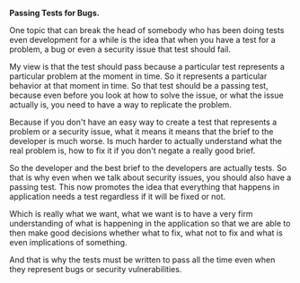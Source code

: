 **Passing Tests for Bugs.**

One topic that can break the head of somebody who has been doing tests even development for a while is the idea that when you have a test for a problem, a bug or even a security issue that test should fail.

My view is that the test should pass because a particular test represents a particular problem at the moment in time. So it represents a particular behavior at that moment in time. So that test should be a passing test, because even before you look at how to solve the issue, or what the issue actually is, you need to have a way to replicate the problem.

Because if you don't have an easy way to create a test that represents a problem or a security issue, what it means it means that the brief to the developer is much worse. Is much harder to actually understand what the real problem is, how to fix it if you don't negate a really good brief.

So the developer and the best brief to the developers are actually tests. So that is why even when we talk about security issues, you should also have a passing test. This now promotes the idea that everything that happens in application needs a test regardless if it will be fixed or not.

Which is really what we want, what we want is to have a very firm understanding of what is happening in the application so that we are able to then make good decisions whether what to fix, what not to fix and what is even implications of something.

And that is why the tests must be written to pass all the time even when they represent bugs or security vulnerabilities.